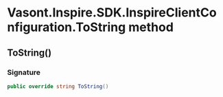 # Vasont.Inspire.SDK.InspireClientConfiguration.ToString method
## ToString()
### Signature
```csharp
public override string ToString()
```
